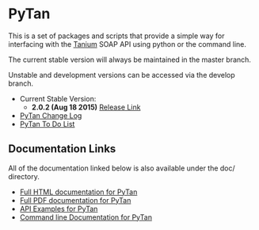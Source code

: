 # PyTan 

This is a set of packages and scripts that provide a simple way for interfacing with the [Tanium](https://www.tanium.com/) SOAP API using python or the command line.

The current stable version will always be maintained in the master branch.

Unstable and development versions can be accessed via the develop branch.

  * Current Stable Version: 
    * **2.0.2 (Aug 18 2015)** [Release Link](https://github.com/tanium/pytan/releases/tag/2.0.2)
  * [PyTan Change Log](CHANGELOG.md)
  * [PyTan To Do List](TODO.md)

## Documentation Links

All of the documentation linked below is also available under the doc/ directory.

  * [Full HTML documentation for PyTan](http://tanium.github.io/pytan)
  * [Full PDF documentation for PyTan](http://tanium.github.io/pytan/PyTan-2.0.0.pdf)
  * [API Examples for PyTan](http://tanium.github.io/pytan/examples/pytan_examples.html)
  * [Command line Documentation for PyTan](http://tanium.github.io/pytan/_static/bin_doc/index.html)


